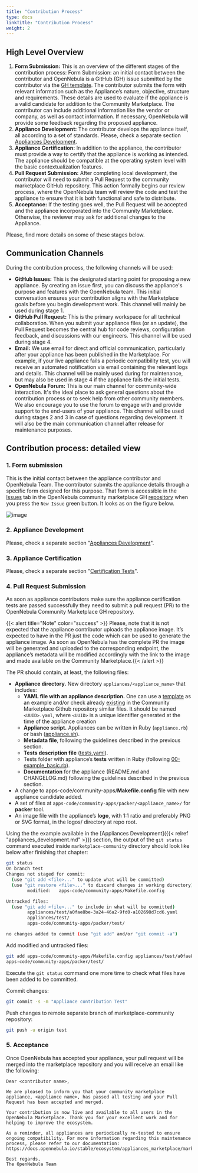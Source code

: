 ```yaml
---
title: "Contribution Process"
type: docs
linkTitle: "Contribution Process"
weight: 2
---
```


## High Level Overview
1. **Form Submission:** This is an overview of the different stages of the contribution process:
Form Submission: an initial contact between the contributor and OpenNebula is a GitHub (GH) issue submitted by the contributor via the [GH template](https://github.com/OpenNebula/marketplace-community/issues/new?template=new-appliance-contrib.yml). The contributor submits the form with relevant information such as the Appliance’s nature, objective, structure and requirements. These details are used to evaluate if the appliance is a valid candidate for addition to the Community Marketplace. The contributor can include additional information like the vendor or company, as well as contact information. If necessary, OpenNebula will provide some feedback regarding the proposed appliance.
2. **Appliance Development:** The contributor develops the appliance itself, all according to a set of standards. Please, check a separate section [Appliances Development](appliances_development.md).
3. **Appliance Certification:** In addition to the appliance, the contributor must provide a way to certify that the appliance is working as intended. The appliance should be compatible at the operating system level with the basic contextualization features.
4. **Pull Request Submission:** After completing local development, the contributor will need to submit a Pull Request to the community marketplace GitHub repository. This action formally begins our review process, where the OpenNebula team will review the code and test the appliance to ensure that it is both functional and safe to distribute. 
5. **Acceptance:** If the testing goes well, the Pull Request will be accepted and the appliance incorporated into the Community  Marketplace. Otherwise, the reviewer may ask for additional changes to the Appliance.

Please, find more details on some of these stages below.

## Communication Channels

During the contribution process, the following channels will be used:
- **GitHub Issues:** This is the designated starting point for proposing a new appliance. By creating an issue first, you can discuss the appliance's purpose and features with the OpenNebula team. This initial conversation ensures your contribution aligns with the Marketplace goals before you begin development work. This channel will mainly be used during stage 1. 
- **GitHub Pull Request:** This is the primary workspace for all technical collaboration. When you submit your appliance files (or an update), the Pull Request becomes the central hub for code reviews, configuration feedback, and discussions with our engineers. This channel will be used during stage 4.
- **Email:** We use email for direct and official communication, particularly after your appliance has been published in the Marketplace. For example, if your live appliance fails a periodic compatibility test, you will receive an automated notification via email containing the relevant logs and details. This channel will be mainly used during for maintenance, but may also be used in stage 4 if the appliance fails the initial tests.
- **OpenNebula Forum:** This is our main channel for community-wide interaction. It's the ideal place to ask general questions about the contribution process or to seek help from other community members. We also encourage you to use the forum to engage with and provide support to the end-users of your appliance. This channel will be used during stages 2 and 3 in case of questions regarding development. It will also be the main communication channel after release for maintenance purposes.

## Contribution process: detailed view

### 1. Form submission
This is the initial contact between the appliance contributor and OpenNebula Team. The contributor submits the appliance details through a specific form designed for this purpose.
That form is accessible in the [Issues](https://github.com/OpenNebula/marketplace-community/issues) tab in the OpenNebula community marketplace GH [repository](https://github.com/OpenNebula/marketplace-community) when you press the `New Issue` green button.
It looks as on the figure below.

![image](/images/marketplaces/community_mp/appliance_contrib_gh_template.png)

### 2. Appliance Development
Please, check a separate section "[Appliances Development](appliances_development.md)".

### 3. Appliance Certification
Please, check a separate section "[Certification Tests](certification_tests.md)".

### 4. Pull Request Submission
As soon as appliance contributors make sure the appliance certification tests are passed successfully they need to submit a pull request (PR) to the OpenNebula Community Marketplace GH repository.

{{< alert title="Note" color="success" >}}
Please, note that it is not expected that the appliance contributor uploads the appliance image. It’s expected to have in the PR just the code which can be used to generate the appliance image. As soon as OpenNebula has the complete PR the image will be generated and uploaded to the corresponding endpoint, the appliance’s metadata will be modified accordingly with the link to the image and made available on the Community Marketplace.{{< /alert >}}

The PR should contain, at least, the following files:
* **Appliance directory.** New directory `appliances/<appliance_name>` that includes:
   - **YAML file with an appliance description.** One can use a [template](https://github.com/OpenNebula/marketplace-community?tab=readme-ov-file#image-with-optional-vm-template) as an example and/or check  already [existing](https://github.com/OpenNebula/marketplace-community/tree/master/appliances) in the Community Marketplace Github repository similar files. It should be named `<UUID>.yaml`, where `<UUID>` is a unique identifier generated at the time of the appliance creation
   - **Appliance script.** Appliances can be written in Ruby (`appliance.rb`) or bash ([appliance.sh](https://github.com/OpenNebula/marketplace-community/blob/master/appliances/example/appliance.sh)).
   - **Metadata file**, following the guidelines described in the previous section.
   - **Tests description file** ([tests.yaml](https://github.com/OpenNebula/marketplace-community/blob/master/appliances/example/tests.yaml)).
   - Tests folder with appliance’s **tests** written in Ruby (following [00-example_basic.rb](https://github.com/OpenNebula/marketplace-community/blob/master/appliances/example/tests/00-example_basic.rb)).
   - **Documentation**  for the appliance (README.md and CHANGELOG.md) following the guidelines described in the previous section.
* A change to apps-code/community-apps/**Makefile.config** file with new appliance candidate added.
* A set of files at `apps-code/community-apps/packer/<appliance_name>/` for **packer** tool.
* An image file with the appliance’s **logo**, with 1:1 ratio and preferably PNG or SVG format, in the logos/ directory at repo root.

Using the the example available in the [Appliances Development]({{< relref "appliances_development.md" >}}) section, the output of the `git status` command executed inside `marketplace-community` directory should look like below after finishing that chapter:
```bash
git status
On branch test
Changes not staged for commit:
  (use "git add <file>..." to update what will be committed)
  (use "git restore <file>..." to discard changes in working directory)
    	modified:   apps-code/community-apps/Makefile.config

Untracked files:
  (use "git add <file>..." to include in what will be committed)
    	appliances/test/a0fae8be-3a24-46a2-9fd0-a102698d7cd6.yaml
    	appliances/test/
    	apps-code/community-apps/packer/test/

no changes added to commit (use "git add" and/or "git commit -a")
```

Add modified and untracked files:
```bash
git add apps-code/community-apps/Makefile.config appliances/test/a0fae8be-3a24-46a2-9fd0-a102698d7cd6.yaml appliances/test/
apps-code/community-apps/packer/test/
```

Execute the `git status` command one more time to check what files have been added to be committed.

Commit changes:
```bash
git commit -s -m "Appliance contribution Test"
```

Push changes to remote separate branch of marketplace-community repository:
```bash
git push -u origin test
```

### 5. Acceptance

Once OpenNebula has accepted your appliance, your pull request will be merged into the marketplace repository and you will receive an email like the following:

    Dear <contributor name>,

    We are pleased to inform you that your community marketplace appliance, <appliance name>, has passed all testing and your Pull Request has been accepted and merged.

    Your contribution is now live and available to all users in the OpenNebula Marketplace. Thank you for your excellent work and for helping to improve the ecosystem.

    As a reminder, all appliances are periodically re-tested to ensure ongoing compatibility. For more information regarding this maintenance process, please refer to our documentation:
    https://docs.opennebula.io/stable/ecosystem/appliances_marketplace/marketplace_contribution/maintenance_process/

    Best regards,
    The OpenNebula Team
